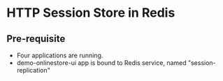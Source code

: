 # HTTP Session Store in Redis
## Pre-requisite
* Four applications are running.
* demo-onlinestore-ui app is bound to Redis service, named "session-replication"

##
